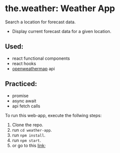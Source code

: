 # the.weather: Weather App

Search a location for forecast data.

- Display current forecast data for a given location.

## Used:
- react functional components
- react hooks
- [openweathermap](https://openweathermap.org/) api

## Practiced: 
- promise
- async await
- api fetch calls

To run this web-app, execute the follwing steps:

1. Clone the repo.
2. run ``cd weather-app``.
3. run ``npm install``.
4. run ``npm start``.
5. or go to this [link](https://esdee-reign.github.io/Weather-App/);
